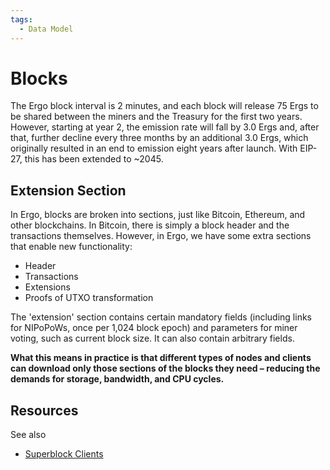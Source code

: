 ```yaml
---
tags:
  - Data Model
---
```

# Blocks

The Ergo block interval is 2 minutes, and each block will release 75 Ergs to be shared between the miners and the Treasury for the first two years. However, starting at year 2, the emission rate will fall by 3.0 Ergs and, after that, further decline every three months by an additional 3.0 Ergs, which originally resulted in an end to emission eight years after launch. With EIP-27, this has been extended to ~2045. 


## Extension Section

In Ergo, blocks are broken into sections, just like Bitcoin, Ethereum, and other blockchains. In Bitcoin, there is simply a block header and the transactions themselves. However, in Ergo, we have some extra sections that enable new functionality:

* Header
* Transactions
* Extensions
* Proofs of UTXO transformation

The 'extension' section contains certain mandatory fields (including links for NIPoPoWs, once per 1,024 block epoch) and parameters for miner voting, such as current block size. It can also contain arbitrary fields.

**What this means in practice is that different types of nodes and clients can download only those sections of the blocks they need – reducing the demands for storage, bandwidth, and CPU cycles.**


## Resources

See also

- [Superblock Clients](log_space.md)